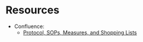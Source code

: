 # Resources

 - Confluence: 
    - [Protocol, SOPs, Measures, and Shopping Lists](https://hbcdstudy.atlassian.net/wiki/spaces/MSL/overview?homepageId=47448189)